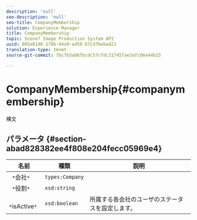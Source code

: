 ```yaml
---
description: 'null'
seo-description: 'null'
seo-title: CompanyMembership
solution: Experience Manager
title: CompanyMembership
topic: Scene7 Image Production System API
uuid: 005e01d0-178b-44a9-ad50-67c47beba421
translation-type: tm+mt
source-git-commit: 7bc7b3a86fbcdc57cfdc31745fae3afc06e44b15

---
```



# CompanyMembership{#companymembership}

構文

## パラメータ {#section-abad828382ee4f808e204fecc05969e4}

| 名前 | 種類 | 説明 |
|---|---|---|
| ` *`会社`*` | `types:Company` |  |
| ` *`役割`*` | `xsd:string` |  |
| ` *`isActive`*` | `xsd:boolean` | 所属する各会社のユーザのステータスを設定します。 |

